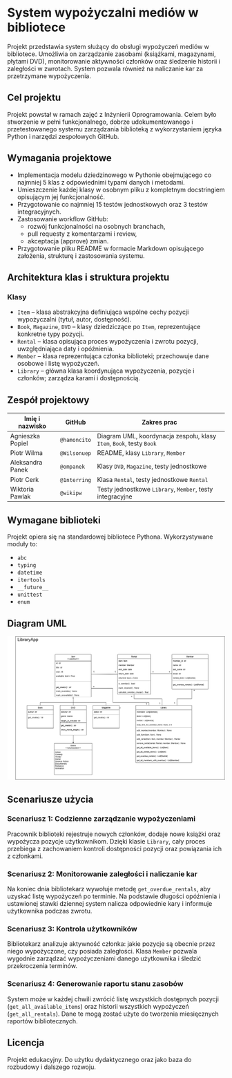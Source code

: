 # System wypożyczalni mediów w bibliotece

Projekt przedstawia system służący do obsługi wypożyczeń mediów w bibliotece. Umożliwia on zarządzanie zasobami (książkami, magazynami, płytami DVD), monitorowanie aktywności członków oraz śledzenie historii i zaległości w zwrotach. System pozwala również na naliczanie kar za przetrzymane wypożyczenia.

## Cel projektu

Projekt powstał w ramach zajęć z Inżynierii Oprogramowania. Celem było stworzenie w pełni funkcjonalnego, dobrze udokumentowanego i przetestowanego systemu zarządzania biblioteką z wykorzystaniem języka Python i narzędzi zespołowych GitHub.

## Wymagania projektowe

- Implementacja modelu dziedzinowego w Pythonie obejmującego co najmniej 5 klas z odpowiednimi typami danych i metodami.
- Umieszczenie każdej klasy w osobnym pliku z kompletnym docstringiem opisującym jej funkcjonalność.
- Przygotowanie co najmniej 15 testów jednostkowych oraz 3 testów integracyjnych.
- Zastosowanie workflow GitHub:
  - rozwój funkcjonalności na osobnych branchach,
  - pull requesty z komentarzami i review,
  - akceptacja (approve) zmian.
- Przygotowanie pliku README w formacie Markdown opisującego założenia, strukturę i zastosowania systemu.

## Architektura klas i struktura projektu

### Klasy

- `Item` – klasa abstrakcyjna definiująca wspólne cechy pozycji wypożyczalni (tytuł, autor, dostępność).
- `Book`, `Magazine`, `DVD` – klasy dziedziczące po `Item`, reprezentujące konkretne typy pozycji.
- `Rental` – klasa opisująca proces wypożyczenia i zwrotu pozycji, uwzględniająca daty i opóźnienia.
- `Member` – klasa reprezentująca członka biblioteki; przechowuje dane osobowe i listę wypożyczeń.
- `Library` – główna klasa koordynująca wypożyczenia, pozycje i członków; zarządza karami i dostępnością.

## Zespół projektowy

| Imię i nazwisko       | GitHub          | Zakres prac                                                               |
|------------------------|------------------|---------------------------------------------------------------------------|
| Agnieszka Popiel       | `@hamoncito`     | Diagram UML, koordynacja zespołu, klasy `Item`, `Book`, testy `Book`     |
| Piotr Wilma            | `@Wilsonuep`     | README, klasy `Library`, `Member`                                        |
| Aleksandra Panek       | `@ompanek`       | Klasy `DVD`, `Magazine`, testy jednostkowe                               |
| Piotr Cerk             | `@1nterring`     | Klasa `Rental`, testy jednostkowe `Rental`                               |
| Wiktoria Pawlak        | `@wikipw`        | Testy jednostkowe `Library`, `Member`, testy integracyjne                |

## Wymagane biblioteki

Projekt opiera się na standardowej bibliotece Pythona. Wykorzystywane moduły to:

- `abc`
- `typing`
- `datetime`
- `itertools`
- `__future__`
- `unittest`
- `enum`
## Diagram UML
![diagram uml](https://github.com/hamoncito/IO-2025/blob/main/diagram.png?raw=true)



## Scenariusze użycia

### Scenariusz 1: Codzienne zarządzanie wypożyczeniami
Pracownik biblioteki rejestruje nowych członków, dodaje nowe książki oraz wypożycza pozycje użytkownikom. Dzięki klasie `Library`, cały proces przebiega z zachowaniem kontroli dostępności pozycji oraz powiązania ich z członkami.

### Scenariusz 2: Monitorowanie zaległości i naliczanie kar
Na koniec dnia bibliotekarz wywołuje metodę `get_overdue_rentals`, aby uzyskać listę wypożyczeń po terminie. Na podstawie długości opóźnienia i ustawionej stawki dziennej system nalicza odpowiednie kary i informuje użytkownika podczas zwrotu.

### Scenariusz 3: Kontrola użytkowników
Bibliotekarz analizuje aktywność członka: jakie pozycje są obecnie przez niego wypożyczone, czy posiada zaległości. Klasa `Member` pozwala wygodnie zarządzać wypożyczeniami danego użytkownika i śledzić przekroczenia terminów.

### Scenariusz 4: Generowanie raportu stanu zasobów
System może w każdej chwili zwrócić listę wszystkich dostępnych pozycji (`get_all_available_items`) oraz historii wszystkich wypożyczeń (`get_all_rentals`). Dane te mogą zostać użyte do tworzenia miesięcznych raportów bibliotecznych.

## Licencja
Projekt edukacyjny. Do użytku dydaktycznego oraz jako baza do rozbudowy i dalszego rozwoju.